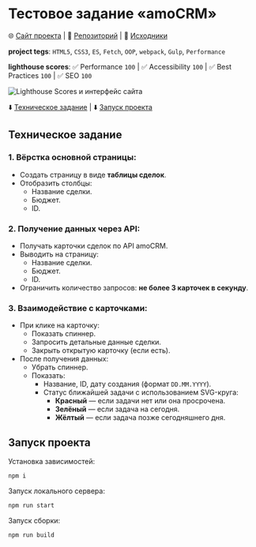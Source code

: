 # Тестовое задание «amoCRM»

🌐 [Сайт проекта](https://qostua.github.io/amo-crm/prod/) | 📄 [Репозиторий](https://github.com/qostua/amo-crm/tree/main) | 🦴 [Исходники](https://github.com/qostua/amo-crm/tree/main/src)

**project tegs**: `HTML5`, `CSS3`, `ES`, `Fetch`, `OOP`, `webpack`, `Gulp`, `Performance`

**lighthouse scores**: ✅ Performance `100` | ✅ Accessibility `100` | ✅ Best Practices `100` | ✅ SEO `100`

![Lighthouse Scores и интерфейс сайта](https://github.com/user-attachments/assets/058f7bee-7cb4-4cdd-8312-8757b792b62d)


⬇️ [Техническое задание](#tech-desk) | ⬇️ [Запуск проекта](#start)

## <a name="tech-desk">Техническое задание</a>

### 1. Вёрстка основной страницы:

- Создать страницу в виде **таблицы сделок**.
- Отобразить столбцы:
    - Название сделки.
    - Бюджет.
    - ID.

### 2. Получение данных через API:

- Получать карточки сделок по API amoCRM.
- Выводить на страницу:
    - Название сделки.
    - Бюджет.
    - ID.
- Ограничить количество запросов: **не более 3 карточек в секунду**.

### 3. Взаимодействие с карточками:

- При клике на карточку:
    - Показать спиннер.
    - Запросить детальные данные сделки.
    - Закрыть открытую карточку (если есть).
- После получения данных:
    - Убрать спиннер.
    - Показать:
        - Название, ID, дату создания (формат `DD.MM.YYYY`).
        - Статус ближайшей задачи с использованием SVG-круга:
            - **Красный** — если задачи нет или она просрочена.
            - **Зелёный** — если задача на сегодня.
            - **Жёлтый** — если задача позже сегодняшнего дня.

## <a name="start">Запуск проекта</a>

Установка зависимостей:

```bash
npm i
```

Запуск локального сервера:

```bash
npm run start
```

Запуск сборки:

```bash
npm run build
```
